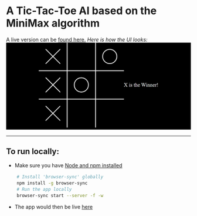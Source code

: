 # A Tic-Tac-Toe AI based on the MiniMax algorithm
A live version can be [found here.](https://mohammadmitwaly.github.io/tic-tac-toe/)
*Here is how the UI looks:*
![Game UI](docs/tic-tac-toe-ui.png)

---

## To run locally:

- Make sure you have [Node and npm installed](https://nodejs.org/en/download/)

```bash
    # Install 'browser-sync' globally
    npm install -g browser-sync
    # Run the app locally
    browser-sync start --server -f -w
```

- The app would then be live [here](http://localhost:3000)
